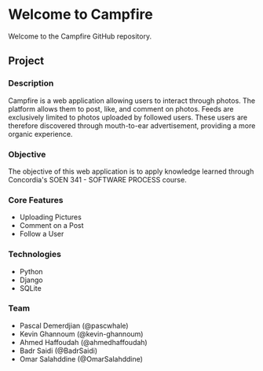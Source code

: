 # Welcome to Campfire

Welcome to the Campfire GitHub repository. 

## Project
### Description
Campfire is a web application allowing users to interact through photos. The platform allows them to post, like, and comment on photos. Feeds are exclusively limited to photos uploaded by followed users. These users are therefore discovered through mouth-to-ear advertisement, providing a more organic experience.
### Objective
The objective of this web application is to apply knowledge learned through Concordia's SOEN 341 - SOFTWARE PROCESS course.
### Core Features
* Uploading Pictures
* Comment on a Post
* Follow a User
### Technologies
* Python
* Django
* SQLite
### Team
* Pascal Demerdjian (@pascwhale)
* Kevin Ghannoum (@kevin-ghannoum)
* Ahmed Haffoudah (@ahmedhaffoudah)
* Badr Saidi (@BadrSaidi)
* Omar Salahddine (@OmarSalahddine)
